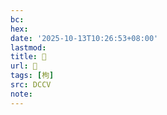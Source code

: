 ```yaml
---
bc:
hex:
date: '2025-10-13T10:26:53+08:00'
lastmod:
title: 􀓝
url: 􀓝
tags: [枸]
src: DCCV
note:
---
```

